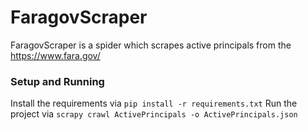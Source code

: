 # FaragovScraper

FaragovScraper is a spider which scrapes active principals from the https://www.fara.gov/

### Setup and Running
Install the requirements via `pip install -r requirements.txt`
Run the project via `scrapy crawl ActivePrincipals -o ActivePrincipals.json`